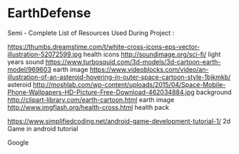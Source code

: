 # EarthDefense
Semi - Complete List of Resources Used During Project :

https://thumbs.dreamstime.com/t/white-cross-icons-eps-vector-illustration-52072599.jpg health icons
http://soundimage.org/sci-fi/ light years sound
https://www.turbosquid.com/3d-models/3d-cartoon-earth-model/969603 earth image
https://www.videoblocks.com/video/an-illustration-of-an-asteroid-hovering-in-outer-space-cartoon-style-1bjkmkb/ asteroid
http://moshlab.com/wp-content/uploads/2015/04/Space-Mobile-Phone-Wallpapers-HD-Picture-Free-Download-462034884.jpg background
http://clipart-library.com/earth-cartoon.html earth image
http://www.imgflash.org/health-cross.html health pack

https://www.simplifiedcoding.net/android-game-development-tutorial-1/ 2d Game in android tutorial

Google
